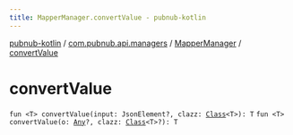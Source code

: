 ```yaml
---
title: MapperManager.convertValue - pubnub-kotlin
---
```


[pubnub-kotlin](../../index.html) / [com.pubnub.api.managers](../index.html) / [MapperManager](index.html) / [convertValue](./convert-value.html)

# convertValue

`fun <T> convertValue(input: JsonElement?, clazz: `[`Class`](https://docs.oracle.com/javase/6/docs/api/java/lang/Class.html)`<T>): T`
`fun <T> convertValue(o: `[`Any`](https://kotlinlang.org/api/latest/jvm/stdlib/kotlin/-any/index.html)`?, clazz: `[`Class`](https://docs.oracle.com/javase/6/docs/api/java/lang/Class.html)`<T>?): T`